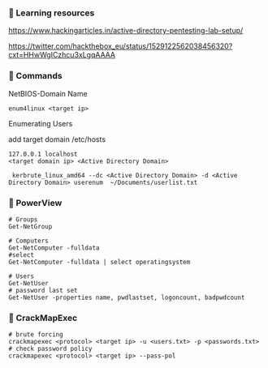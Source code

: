 ### :open_file_folder: Learning resources

https://www.hackingarticles.in/active-directory-pentesting-lab-setup/

https://twitter.com/hackthebox_eu/status/1529122562038456320?cxt=HHwWgICzhcu3xLgqAAAA

### :open_file_folder: Commands

NetBIOS-Domain Name

```
enum4linux <target ip> 
```

Enumerating Users

add target domain /etc/hosts

```
127.0.0.1 localhost
<target domain ip> <Active Directory Domain>
```

```
 kerbrute_linux_amd64 --dc <Active Directory Domain> -d <Active Directory Domain> userenum  ~/Documents/userlist.txt
```

### :open_file_folder: PowerView

```
# Groups
Get-NetGroup
```

```
# Computers
Get-NetComputer -fulldata
#select
Get-NetComputer -fulldata | select operatingsystem
```

```
# Users
Get-NetUser
# password last set
Get-NetUser -properties name, pwdlastset, logoncount, badpwdcount
```

### :open_file_folder: CrackMapExec

```
# brute forcing
crackmapexec <protocol> <target ip> -u <users.txt> -p <passwords.txt>
# check password policy
crackmapexec <protocol> <target ip> --pass-pol
```
